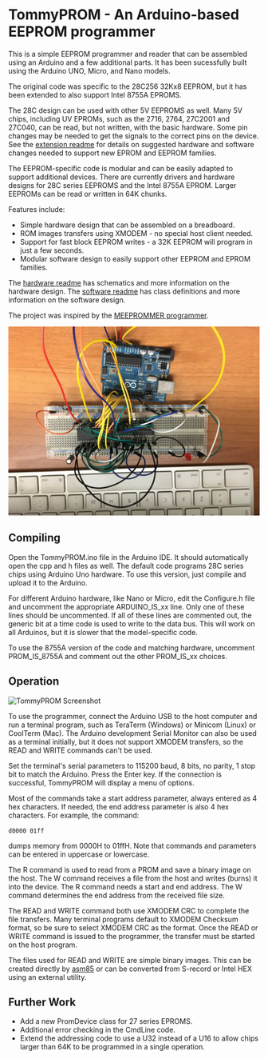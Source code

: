 # TommyPROM - An Arduino-based EEPROM programmer
This is a simple EEPROM programmer and reader that can be assembled using an Arduino and a few additional parts.  It has been sucessfully built using the Arduino UNO, Micro, and Nano models.

The original code was specific to the 28C256 32Kx8 EEPROM, but it has been extended to also support Intel 8755A EPROMS.

The 28C design can be used with other 5V EEPROMS as well. Many 5V chips, including UV EPROMs, such as the 2716, 2764, 27C2001 and 27C040, can be read, but not written, with the basic hardware. Some pin changes may be needed to get the signals to the correct pins on the device.  See the [extension readme](README-extension.md) for details on suggested hardware and software changes needed to support new EPROM and EEPROM families.

The EEPROM-specific code is modular and can be easily adapted to support additional devices. There are currently drivers and hardware designs for 28C series EEPROMS and the Intel 8755A EPROM. Larger EEPROMs can be read or written in 64K chunks.

Features include:
* Simple hardware design that can be assembled on a breadboard.
* ROM images transfers using XMODEM - no special host client needed.
* Support for fast block EEPROM writes - a 32K EEPROM will program in just a few seconds.
* Modular software design to easily support other EEPROM and EPROM families.

The [hardware readme](hardware/README.md) has schematics and more information on the hardware design. The [software readme](TommyPROM/README.md) has class definitions and more information on the software design.


The project was inspired by the [MEEPROMMER programmer](http://www.ichbinzustaendig.de/dev/meeprommer-en).

![TommyPROM Uno Hardware](docs/TommyPROM-uno.jpg)

## Compiling

Open the TommyPROM.ino file in the Arduino IDE. It should automatically open the cpp and h files as well. The default code programs 28C series chips using Arduino Uno hardware.  To use this version, just compile and upload it to the Arduino.

For different Arduino hardware, like Nano or Micro, edit the Configure.h file and uncomment the appropriate ARDUINO_IS_xx line. Only one of these lines should be uncommented. If all of these lines are commented out, the generic bit at a time code is used to write to the data bus. This will work on all Arduinos, but it is slower that the model-specific code.

To use the 8755A version of the code and matching hardware, uncomment PROM_IS_8755A and comment out the other PROM_IS_xx choices.

## Operation
![TommyPROM Screenshot](docs/tp05.png)

To use the programmer, connect the Arduino USB to the host computer and run a terminal program, such as TeraTerm (Windows) or Minicom (Linux) or CoolTerm (Mac).  The Arduino development Serial Monitor can also be used as a terminal initially, but it does not support XMODEM transfers, so the READ and WRITE commands can't be used.

Set the terminal's serial parameters to 115200 baud, 8 bits, no parity, 1 stop bit to match the Arduino.  Press the Enter key.  If the connection is successful, TommyPROM will display a menu of options.

Most of the commands take a start address parameter, always entered as 4 hex characters.  If needed, the end address parameter is also 4 hex characters.  For example, the command:

    d0000 01ff

dumps memory from 0000H to 01ffH.  Note that commands and parameters can be entered in uppercase or lowercase.

The R command is used to read from a PROM and save a binary image on the host.  The W command receives a file from the host and writes (burns) it into the device.  The R command needs a start and end address.  The W command determines the end address from the received file size.

The READ and WRITE command both use XMODEM CRC to complete the file transfers.  Many terminal programs default to XMODEM Checksum format, so be sure to select XMODEM CRC as the format. Once the READ or WRITE command is issued to the programmer, the transfer must be started on the host program.

The files used for READ and WRITE are simple binary images. This can be created directly by [asm85](http://github.com/TomNisbet/asm85) or can be converted from S-record or Intel HEX using an external utility.

## Further Work
* Add a new PromDevice class for 27 series EPROMS.
* Additional error checking in the CmdLine code.
* Extend the addressing code to use a U32 instead of a U16 to allow chips larger than 64K to be programmed in a single operation.
